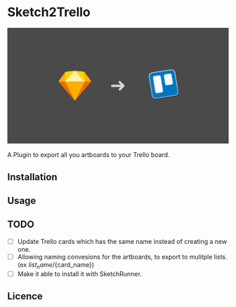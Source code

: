 # Sketch2Trello

![sketch2trello](https://raw.githubusercontent.com/kawamurakazushi/sketch2trello/master/sketch2trello.png)

A Plugin to export all you artboards to your Trello board.

## Installation

## Usage

## TODO

- [ ] Update Trello cards which has the same name instead of creating a new one.
- [ ] Allowing naming convesions for the artboards, to export to mulitple lists. (ex ${list_name}/${card_name})
- [ ] Make it able to install it with SketchRunner.

## Licence
